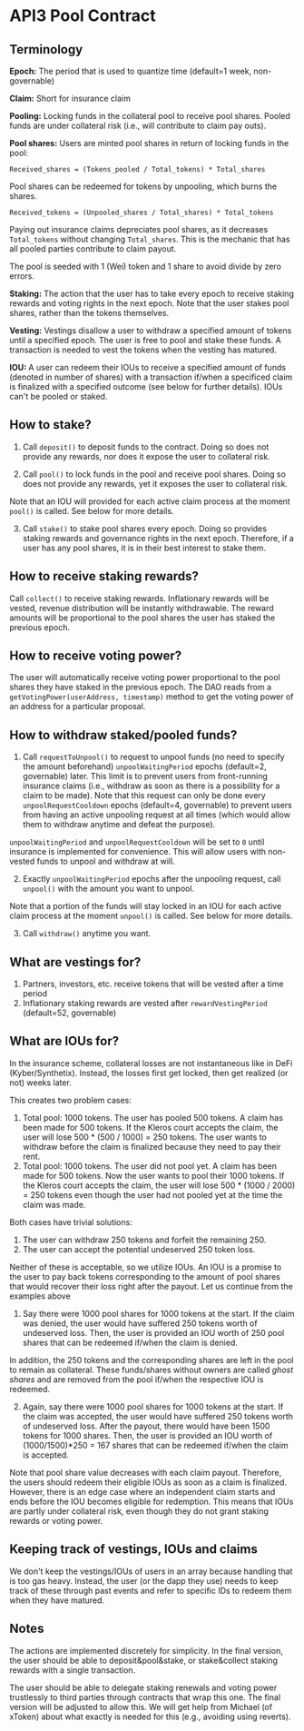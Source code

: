 # API3 Pool Contract

## Terminology

**Epoch:**
The period that is used to quantize time (default=1 week, non-governable)

**Claim:**
Short for insurance claim

**Pooling:**
Locking funds in the collateral pool to receive pool shares.
Pooled funds are under collateral risk (i.e., will contribute to claim pay outs).

**Pool shares:**
Users are minted pool shares in return of locking funds in the pool:

```
Received_shares = (Tokens_pooled / Total_tokens) * Total_shares
```

Pool shares can be redeemed for tokens by unpooling, which burns the shares.

```
Received_tokens = (Unpooled_shares / Total_shares) * Total_tokens
```

Paying out insurance claims depreciates pool shares, as it decreases `Total_tokens` without changing `Total_shares`.
This is the mechanic that has all pooled parties contribute to claim payout.

The pool is seeded with 1 (Wei) token and 1 share to avoid divide by zero errors.

**Staking:**
The action that the user has to take every epoch to receive staking rewards and voting rights in the next epoch.
Note that the user stakes pool shares, rather than the tokens themselves.

**Vesting:**
Vestings disallow a user to withdraw a specified amount of tokens until a specified epoch.
The user is free to pool and stake these funds.
A transaction is needed to vest the tokens when the vesting has matured.

**IOU:**
A user can redeem their IOUs to receive a specified amount of funds (denoted in number of shares) with a transaction if/when a specificed claim is finalized with a specified outcome (see below for further details).
IOUs can't be pooled or staked.

## How to stake?

1. Call `deposit()` to deposit funds to the contract.
Doing so does not provide any rewards, nor does it expose the user to collateral risk.

2. Call `pool()` to lock funds in the pool and receive pool shares.
Doing so does not provide any rewards, yet it exposes the user to collateral risk.

Note that an IOU will provided for each active claim process at the moment `pool()` is called.
See below for more details.

3. Call `stake()` to stake pool shares every epoch.
Doing so provides staking rewards and governance rights in the next epoch.
Therefore, if a user has any pool shares, it is in their best interest to stake them.

## How to receive staking rewards?

Call `collect()` to receive staking rewards.
Inflationary rewards will be vested, revenue distribution will be instantly withdrawable.
The reward amounts will be proportional to the pool shares the user has staked the previous epoch.

## How to receive voting power?

The user will automatically receive voting power proportional to the pool shares they have staked in the previous epoch.
The DAO reads from a `getVotingPower(userAddress, timestamp)` method to get the voting power of an address for a particular proposal.

## How to withdraw staked/pooled funds?

1. Call `requestToUnpool()` to request to unpool funds (no need to specify the amount beforehand) `unpoolWaitingPeriod` epochs (default=2, governable) later.
This limit is to prevent users from front-running insurance claims (i.e., withdraw as soon as there is a possibility for a claim to be made).
Note that this request can only be done every `unpoolRequestCooldown` epochs (default=4, governable) to prevent users from having an active unpooling request at all times (which would allow them to withdraw anytime and defeat the purpose).

`unpoolWaitingPeriod` and `unpoolRequestCooldown` will be set to `0` until insurance is implemented for convenience.
This will allow users with non-vested funds to unpool and withdraw at will.

2. Exactly `unpoolWaitingPeriod` epochs after the unpooling request, call `unpool()` with the amount you want to unpool.

Note that a portion of the funds will stay locked in an IOU for each active claim process at the moment `unpool()` is called.
See below for more details.

3. Call `withdraw()` anytime you want.

## What are vestings for?

1. Partners, investors, etc. receive tokens that will be vested after a time period
2. Inflationary staking rewards are vested after `rewardVestingPeriod` (default=52, governable)

## What are IOUs for?

In the insurance scheme, collateral losses are not instantaneous like in DeFi (Kyber/Synthetix).
Instead, the losses first get locked, then get realized (or not) weeks later.

This creates two problem cases:
1. Total pool: 1000 tokens.
The user has pooled 500 tokens.
A claim has been made for 500 tokens.
If the Kleros court accepts the claim, the user will lose 500 * (500 / 1000) = 250 tokens.
The user wants to withdraw before the claim is finalized because they need to pay their rent.
2. Total pool: 1000 tokens.
The user did not pool yet.
A claim has been made for 500 tokens.
Now the user wants to pool their 1000 tokens.
If the Kleros court accepts the claim, the user will lose 500 * (1000 / 2000) = 250 tokens even though the user had not pooled yet at the time the claim was made.

Both cases have trivial solutions:
1. The user can withdraw 250 tokens and forfeit the remaining 250.
2. The user can accept the potential undeserved 250 token loss.

Neither of these is acceptable, so we utilize IOUs.
An IOU is a promise to the user to pay back tokens corresponding to the amount of pool shares that would recover their loss right after the payout.
Let us continue from the examples above

1. Say there were 1000 pool shares for 1000 tokens at the start.
If the claim was denied, the user would have suffered 250 tokens worth of undeserved loss.
Then, the user is provided an IOU worth of 250 pool shares that can be redeemed if/when the claim is denied.

In addition, the 250 tokens and the corresponding shares are left in the pool to remain as collateral.
These funds/shares without owners are called _ghost shares_ and are removed from the pool if/when the respective IOU is redeemed.

2. Again, say there were 1000 pool shares for 1000 tokens at the start.
If the claim was accepted, the user would have suffered 250 tokens worth of undeserved loss.
After the payout, there would have been 1500 tokens for 1000 shares.
Then, the user is provided an IOU worth of (1000/1500)*250 = 167 shares that can be redeemed if/when the claim is accepted.

Note that pool share value decreases with each claim payout.
Therefore, the users should redeem their eligible IOUs as soon as a claim is finalized.
However, there is an edge case where an independent claim starts and ends before the IOU becomes eligible for redemption.
This means that IOUs are partly under collateral risk, even though they do not grant staking rewards or voting power.

## Keeping track of vestings, IOUs and claims

We don't keep the vestings/IOUs of users in an array because handling that is too gas heavy.
Instead, the user (or the dapp they use) needs to keep track of these through past events and refer to specific IDs to redeem them when they have matured.

## Notes

The actions are implemented discretely for simplicity.
In the final version, the user should be able to deposit&pool&stake, or stake&collect staking rewards with a single transaction.

The user should be able to delegate staking renewals and voting power trustlessly to third parties through contracts that wrap this one.
The final version will be adjusted to allow this.
We will get help from Michael (of xToken) about what exactly is needed for this (e.g., avoiding using reverts).
